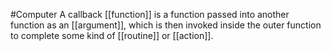 #Computer 
A callback [[function]] is a function passed into another function as an [[argument]], which is then invoked inside the outer function to complete some kind of [[routine]] or [[action]].